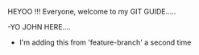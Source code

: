HEYOO !!! Everyone, welcome to my GIT GUIDE.....

-YO JOHN HERE....

- I'm adding this from 'feature-branch' a second time
